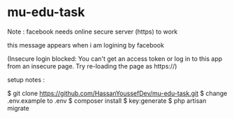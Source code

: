 # mu-edu-task

Note : facebook needs online secure server (https) to work

this message appears when i am logining by facebook

(Insecure login blocked: You can't get an access token or log in to this app from an insecure page. Try re-loading the page as https://)

setup notes :

$ git clone https://github.com/HassanYoussefDev/mu-edu-task.git
$ change  .env.example to .env
$ composer install
$ key:generate
$ php artisan migrate
